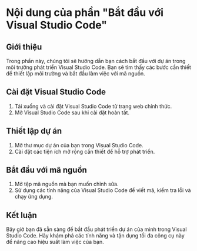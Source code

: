 # Nội dung của phần "Bắt đầu với Visual Studio Code"

## Giới thiệu
Trong phần này, chúng tôi sẽ hướng dẫn bạn cách bắt đầu với dự án trong môi trường phát triển Visual Studio Code. Bạn sẽ tìm thấy các bước cần thiết để thiết lập môi trường và bắt đầu làm việc với mã nguồn.

## Cài đặt Visual Studio Code
1. Tải xuống và cài đặt Visual Studio Code từ trang web chính thức.
2. Mở Visual Studio Code sau khi cài đặt hoàn tất.

## Thiết lập dự án
1. Mở thư mục dự án của bạn trong Visual Studio Code.
2. Cài đặt các tiện ích mở rộng cần thiết để hỗ trợ phát triển.

## Bắt đầu với mã nguồn
1. Mở tệp mã nguồn mà bạn muốn chỉnh sửa.
2. Sử dụng các tính năng của Visual Studio Code để viết mã, kiểm tra lỗi và chạy ứng dụng.

## Kết luận
Bây giờ bạn đã sẵn sàng để bắt đầu phát triển dự án của mình trong Visual Studio Code. Hãy khám phá các tính năng và tận dụng tối đa công cụ này để nâng cao hiệu suất làm việc của bạn.